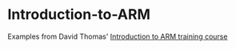 Introduction-to-ARM
===================

Examples from David Thomas' [Introduction to ARM training course](http://www.davespace.co.uk/arm/introduction-to-arm/)
